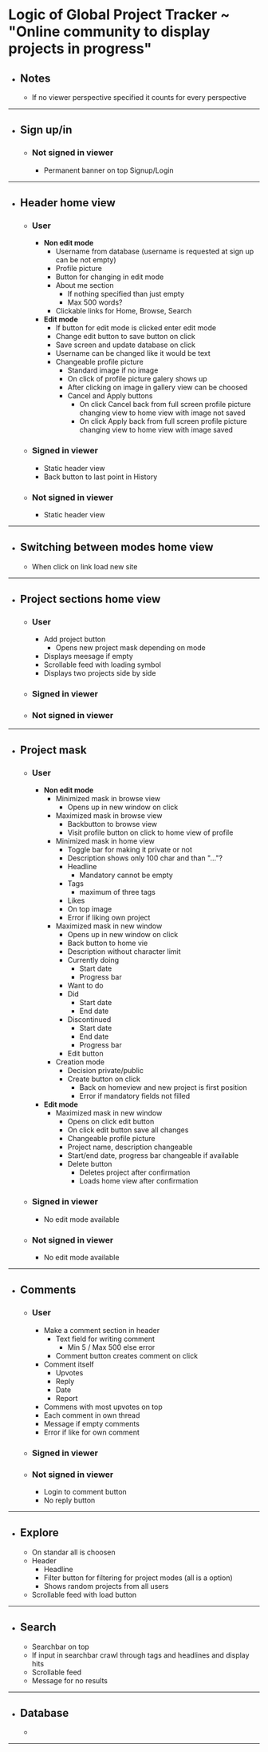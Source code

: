 # Logic of Global Project Tracker ~ "Online community to display projects in progress"

- ## Notes
    - If no viewer perspective specified it counts for every perspective
------------------------------------------------------------------------------------------------------------------------------
- ## Sign up/in 
     - ### Not signed in viewer    
        - Permanent banner on top Signup/Login
------------------------------------------------------------------------------------------------------------------------------
- ## Header home view 
    - ### User
        - **Non edit mode**
            - Username from database (username is requested at sign up can be not empty)
            - Profile picture
            - Button for changing in edit mode
            - About me section
                - If nothing specified than just empty
                - Max 500 words?
            - Clickable links for Home, Browse, Search
        - **Edit mode**
            - If button for edit mode is clicked enter edit mode
            - Change edit button to save button on click
            - Save screen and update database on click
            - Username can be changed like it would be text
            - Changeable profile picture
                - Standard image if no image
                - On click of profile picture galery shows up
                - After clicking on image in gallery view can be choosed
                - Cancel and Apply buttons 
                    - On click Cancel back from full screen profile picture changing view to home view with image not saved
                    - On click Apply back from full screen profile picture changing view to home view with image saved
    - ### Signed in viewer
        - Static header view
        - Back button to last point in History
    - ### Not signed in viewer    
        - Static header view
------------------------------------------------------------------------------------------------------------------------------
- ## Switching between modes home view
    - When click on link load new site
------------------------------------------------------------------------------------------------------------------------------
- ## Project sections home view 
     - ### User
        - Add project button
            - Opens new project mask depending on mode
        - Displays meesage if empty
        - Scrollable feed with loading symbol
        - Displays two projects side by side

    - ### Signed in viewer

    - ### Not signed in viewer    
------------------------------------------------------------------------------------------------------------------------------
- ## Project mask
    - ### User
        - **Non edit mode**
            - Minimized mask in browse view
                - Opens up in new window on click
            - Maximized mask in browse view
                - Backbutton to browse view
                - Visit profile button on click to home view of profile
            - Minimized mask in home view 
                - Toggle bar for making it private or not 
                - Description shows only 100 char and than "..."?
                - Headline 
                    - Mandatory cannot be empty
                - Tags 
                    - maximum of three tags
                - Likes
                - On top image  
                - Error if liking own project
            - Maximized mask in new window
                - Opens up in new window on click
                - Back button to home vie
                - Description without character limit
                - Currently doing
                    - Start date
                    - Progress bar 
                - Want to do 
                - Did
                    - Start date
                    - End date
                - Discontinued 
                    - Start date
                    - End date
                    - Progress bar 
                - Edit button
            - Creation mode
                - Decision private/public
                - Create button on click 
                    - Back on homeview and new project is first position
                    - Error if mandatory fields not filled 
        - **Edit mode**
            - Maximized mask in new window
                - Opens on click edit button 
                - On click edit button save all changes
                - Changeable profile picture
                - Project name, description changeable
                - Start/end date, progress bar changeable if available 
                - Delete button 
                    - Deletes project after confirmation
                    - Loads home view after confirmation    
    - ### Signed in viewer
        - No edit mode available 
    - ### Not signed in viewer   
        - No edit mode available 
------------------------------------------------------------------------------------------------------------------------------
- ## Comments
    - ### User
        - Make a comment section in header
            - Text field for writing comment
                - Min 5 / Max 500 else error 
            - Comment button creates comment on click 
        - Comment itself
            - Upvotes
            - Reply
            - Date 
            - Report
        - Commens with most upvotes on top
        - Each comment in own thread 
        - Message if empty comments
        - Error if like for own comment
    - ### Signed in viewer
    - ### Not signed in viewer   
        - Login to comment button
        - No reply button 
------------------------------------------------------------------------------------------------------------------------------
- ## Explore
    - On standar all is choosen 
    - Header
        - Headline
        - Filter button for filtering for project modes (all is a option)
        - Shows random projects from all users 
    - Scrollable feed with load button
------------------------------------------------------------------------------------------------------------------------------
- ## Search 
    - Searchbar on top 
    - If input in searchbar crawl through tags and headlines and display hits 
    - Scrollable feed 
    - Message for no results 
------------------------------------------------------------------------------------------------------------------------------
- ## Database
    - 
------------------------------------------------------------------------------------------------------------------------------


